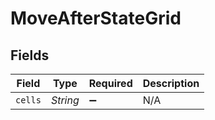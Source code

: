 # MoveAfterStateGrid


## Fields

| Field              | Type               | Required           | Description        |
| ------------------ | ------------------ | ------------------ | ------------------ |
| `cells`            | *String*           | :heavy_minus_sign: | N/A                |